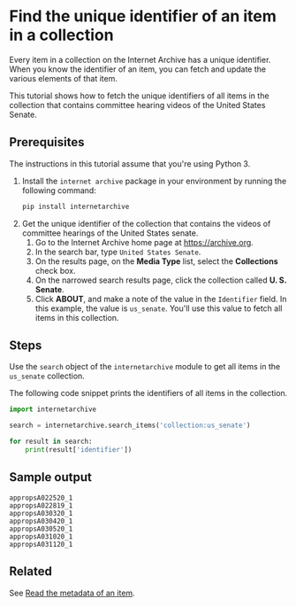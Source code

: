 # Find the unique identifier of an item in a collection

Every item in a collection on the Internet Archive has a unique identifier. When you know the identifier of an item, you can fetch and update the various elements of that item.

This tutorial shows how to fetch the unique identifiers of all items in the collection that contains committee hearing videos of the United States Senate.

## Prerequisites 

The instructions in this tutorial assume that you're using Python 3.

1. Install the `internet archive` package in your environment by running the following command: 
    ```python
    pip install internetarchive
    ```
2. Get the unique identifier of the collection that contains the videos of committee hearings of the United States senate.
    1. Go to the Internet Archive home page at https://archive.org.
    1. In the search bar, type `United States Senate`.
    1. On the results page, on the **Media Type** list, select the **Collections** check box.
    1. On the narrowed search results page, click the collection called **U. S. Senate**.
    1. Click **ABOUT**, and make a note of the value in the `Identifier` field. In this example, the value is `us_senate`. You'll use this value to fetch all items in this collection.

## Steps

Use the `search` object of the `internetarchive` module to get all items in the `us_senate` collection.

The following code snippet prints the identifiers of all items in the collection.

```python
import internetarchive

search = internetarchive.search_items('collection:us_senate')

for result in search:
    print(result['identifier'])
```

## Sample output

```terminal
appropsA022520_1
appropsA022819_1
appropsA030320_1
appropsA030420_1
appropsA030520_1
appropsA031020_1
appropsA031120_1
```

## Related

See [Read the metadata of an item](tutorial-read-item-metadata.md).
